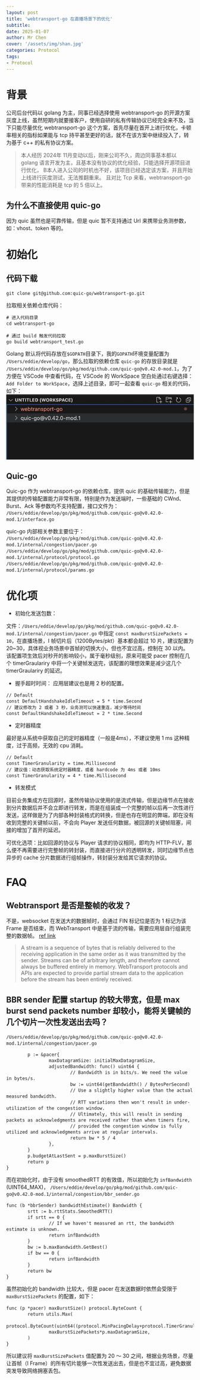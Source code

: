 ```yaml
---
layout: post
title: 'webtransport-go 在直播场景下的优化'
subtitle: 
date: 2025-01-07
author: Mr Chen
cover: '/assets/img/shan.jpg'
categories: Protocol
tags: 
- Protocol
---
```


# 背景
公司后台代码以 golang 为主，同事已经选择使用 webtransport-go 的开源方案灰度上线，虽然短期内就要接客户，使用自研的私有传输协议已经完全来不及，当下只能尽量优化 webtransport-go 这个方案，首先尽量在首开上进行优化，卡顿率相关的指标如果能与 tcp 持平甚至更好的话，就不在该方案中继续投入了，转为基于 c++ 的私有协议方案。

>本人经历 2024年 11月变动以后，刚来公司不久，周边同事基本都以 golang 语言开发为主，且基本没有协议的优化经验，只能选择开源项目进行优化， B本人进入公司的时机也不好，该项目已经选定该方案，并且开始上线进行灰度测试，无法推翻重来。
且对比 Tcp 来看，webtransport-go 带来的性能消耗是 tcp 的 5 倍以上。

## 为什么不直接使用 quic-go

因为 quic 虽然也是可靠传输，但是 quic 暂不支持通过 Url 来携带业务测参数，如：vhost、token 等的。

# 初始化
## 代码下载

`git clone git@github.com:quic-go/webtransport-go.git`

拉取相关依赖仓库代码：

```
# 进入代码目录
cd webtransport-go

# 通过 build 触发代码拉取
go build webtransport_test.go
```

Golang 默认将代码存放在`$GOPATH`目录下，我的`GOPATH`环境变量配置为 `/Users/eddie/develop/go`，那么拉取的依赖仓库 `quic-go` 的存放目录就是 `/Users/eddie/develop/go/pkg/mod/github.com/quic-go@v0.42.0-mod.1`，为了方便在 VSCode 中查看代码，在 VSCode 的 WorkSpace 空白处通过右键选择：`Add Folder to WorkSpace`，选择上述目录，即可一起查看 `quic-go` 相关的代码，如下：
![](/assets/img/blog/vscode-go.jpg)

## Quic-go

Quic-go 作为 webtransport-go 的依赖仓库，提供 quic 的基础传输能力，但是其提供的传输配置能力非常有限，特别是作为发送端时，一些基础的 CWnd、Burst、Ack 等参数均不支持配置，接口文件为：
`/Users/eddie/develop/go/pkg/mod/github.com/quic-go@v0.42.0-mod.1/interface.go`

quic-go 内部相关参数主要位于：
`/Users/eddie/develop/go/pkg/mod/github.com/quic-go@v0.42.0-mod.1/internal/congestion/pacer.go`
`/Users/eddie/develop/go/pkg/mod/github.com/quic-go@v0.42.0-mod.1/internal/protocol/protocol.go`
`/Users/eddie/develop/go/pkg/mod/github.com/quic-go@v0.42.0-mod.1/internal/protocol/params.go`

# 优化项

- 初始化发送包数：

文件：`/Users/eddie/develop/go/pkg/mod/github.com/quic-go@v0.42.0-mod.1/internal/congestion/pacer.go` 中指定
`const maxBurstSizePackets = 10`，在直播场景，I 帧切片后（1200Bytes/pkt）基本都会超过 10 片，建议配置为 20~30，具体视业务场景中首帧的切换大小，但也不宜过高，控制在 30 以内。
该配置项生效后对秒开的影响较小，属于毫秒级别，原来可能受 pacer 控制在几个 timerGraulariry 中将一个关键帧发送完，该配置的理想效果是减少这几个 timerGraulariry 的延迟。

- 握手超时时间：
应用层建议也是用 2 秒的配置。

```
// Default
const DefaultHandshakeIdleTimeout = 5 * time.Second
// 建议修改为 2 或者 3 秒，业务测可以快速重连，减少等待时间
const DefaultHandshakeIdleTimeout = 2 * time.Second
```

- 定时器精度

最好是从系统中获取自己的定时器精度（一般是4ms），不建议使用 1 ms 这种精度，过于高频，无效的 cpu 消耗。

```
// Default
const TimerGranularity = time.Millisecond
// 建议值：动态获取系统定时器精度，或者 hardcode 为 4ms 或者 10ms
const TimerGranularity = 4 * time.Millisecond
```

- 转发模式

目前业务集成方在回源时，虽然传输协议使用的是流式传输，但是边缘节点在接收到分片数据后并不会立即进行转发，而是在组装成一个完整的帧以后再一次性进行发送，这样做是为了内部各种封装格式的转换，但是也存在明显的弊端，即在没有收到完整的关键帧以前，不会向 Player 发送任何数据，被回源的关键帧阻塞，间接的增加了首开的延迟。

可优化选项：比如回源的协议与 Player 请求的协议相同，即均为 HTTP-FLV，那么便不再需要进行完整帧的转封装，而直接进行分片的透明转发，同时边缘节点也异步的 cache 分片数据进行组帧操作，转封装分发给其它请求的协议。

# FAQ

## Webtransport 是否是整帧的收发？

不是，websocket 在发送大的数据帧时，会通过 FIN 标记位是否为 1 标记为该 Frame 是否结束，而 WebTransport 中是基于流的传输，需要应用层自行组装完整的数据帧。
[ref link](https://www.ietf.org/archive/id/draft-ietf-webtrans-overview-05.html#name-conventions-and-definitions-8)

> A stream is a sequence of bytes that is reliably delivered to the receiving application in the same order as it was transmitted by the sender. Streams can be of arbitrary length, and therefore cannot always be buffered entirely in memory. WebTransport protocols and APIs are expected to provide partial stream data to the application before the stream has been entirely received.


## BBR sender 配置 startup 的较大带宽，但是 max burst send packets number 却较小，能将关键帧的几个切片一次性发送出去吗？

`/Users/eddie/develop/go/pkg/mod/github.com/quic-go@v0.42.0-mod.1/internal/congestion/pacer.go`

```
        p := &pacer{
                maxDatagramSize: initialMaxDatagramSize,
                adjustedBandwidth: func() uint64 {
                        // Bandwidth is in bits/s. We need the value in bytes/s.
                        bw := uint64(getBandwidth() / BytesPerSecond)
                        // Use a slightly higher value than the actual measured bandwidth.
                        // RTT variations then won't result in under-utilization of the congestion window.
                        // Ultimately, this will result in sending packets as acknowledgments are received rather than when timers fire,
                        // provided the congestion window is fully utilized and acknowledgments arrive at regular intervals.
                        return bw * 5 / 4
                },
        }
        p.budgetAtLastSent = p.maxBurstSize()
        return p
}
```

而在初始化时，由于没有 smoothedRTT 的有效值，所以初始化为 `infBandwidth` (UINT64_MAX)，
`/Users/eddie/develop/go/pkg/mod/github.com/quic-go@v0.42.0-mod.1/internal/congestion/bbr_sender.go`

```
func (b *bbrSender) bandwidthEstimate() Bandwidth {
        srtt := b.rttStats.SmoothedRTT()
        if srtt == 0 {
                // If we haven't measured an rtt, the bandwidth estimate is unknown.
                return infBandwidth
        }
        bw := b.maxBandwidth.GetBest()
        if bw == 0 {
                return infBandwidth
        }
        return bw
}
```

虽然初始化的 bandwidth 比较大，但是 pacer 在发送数据时依然会受限于 `maxBurstSizePackets` 的配置，如下：

```
func (p *pacer) maxBurstSize() protocol.ByteCount {
        return utils.Max(
                protocol.ByteCount(uint64((protocol.MinPacingDelay+protocol.TimerGranularity).Nanoseconds())*p.adjustedBandwidth())/1e9,
                maxBurstSizePackets*p.maxDatagramSize,
        )
}
```

所以建议将 `maxBurstSizePackets` 值配置为 20 ～ 30 之间，根据业务场景，尽量让首帧（I Frame）的所有切片能够一次性发送出去，但是也不宜过高，避免数据突发导致网络拥塞丢包。

